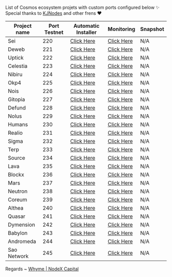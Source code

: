 List of Cosmos ecosystem projets with custom ports configured below ✨ Special thanks to [KJNodes](https://github.com/kj89/testnet_manuals) and other frens ❤



| Project name | Port Testnet | Automatic Installer                           | Monitoring                                       | Snapshot |
|--------------|--------------|-----------------------------------------------|--------------------------------------------------|----------|
| Sei          | 220           | [Click Here](./sei/README.md)         | [Click Here](./sei/monitoring/README.md)         |   N/A    |
| Deweb        | 221           | [Click Here](./deweb/README.md)       | [Click Here](./deweb/monitoring/README.md)       |   N/A    |
| Uptick       | 222           | [Click Here](./uptick/README.md)        | [Click Here](./uptick/monitoring/README.md)        |   N/A    |    
| Celestia     | 223           | [Click Here](./celestia/README.md)    | [Click Here](./celestia/monitoring/README.md)    |   N/A    |         
| Nibiru       | 224           | [Click Here](./nibiru/README.md)      | [Click Here](./nibiru/monitoring/README.md)      |   N/A    |
| Okp4         | 225           | [Click Here](./okp4/README.md)        | [Click Here](./okp4/monitoring/README.md)        |   N/A    |
| Nois         | 226           | [Click Here](./nois/README.md)        | [Click Here](./nois/monitoring/README.md)        |   N/A    |
| Gitopia      | 227           | [Click Here](./gitopia/README.md)     | [Click Here](./gitopia/monitoring/README.md)     |   N/A    |
| Defund       | 228           | [Click Here](./defund/README.md)      | [Click Here](./defund/monitoring/README.md)      |   N/A    |
| Nolus        | 229           | [Click Here](./nolus/README.md)       | [Click Here](./nolus/monitoring/README.md)       |   N/A    |
| Humans       | 230           | [Click Here](./humans/README.md)      | [Click Here](./humans/monitoring/README.md)      |   N/A    |
| Realio       | 231           | [Click Here](./realio/README.md)      | [Click Here](./realio/monitoring/README.md)      |   N/A    |
| Sigma        | 232           | [Click Here](./sge/README.md)         | [Click Here](./sge/monitoring/README.md)         |   N/A    |
| Terp         | 233           | [Click Here](./terp/README.md)        | [Click Here](./terp/monitoring/README.md)        |   N/A    |
| Source       | 234           | [Click Here](./source/README.md)      | [Click Here](./source/monitoring/README.md)      |   N/A    |
| Lava         | 235           | [Click Here](./lava/README.md)        | [Click Here](./lava/monitoring/README.md)        |   N/A    |
| Blockx       | 236           | [Click Here](./blockx/README.md)      | [Click Here](./blockx/monitoring/README.md)      |   N/A    |
| Mars         | 237           | [Click Here](./mars/README.md)        | [Click Here](./mars/monitoring/README.md)        |   N/A    |
| Neutron      | 238           | [Click Here](./neutron/README.md)     | [Click Here](./neutron/monitoring/README.md)     |   N/A    |
| Coreum       | 239           | [Click Here](./coreum/README.md)     | [Click Here](./coreum/monitoring/README.md)     |   N/A    |
| Althea       | 240           | [Click Here](./atlhea/README.md)        | [Click Here](./altea/monitoring/README.md)        |   N/A    |
| Quasar       | 241           | [Click Here](./quasar/README.md)        | [Click Here](./quasar/monitoring/README.md)        |   N/A    |
| Dymension       | 242           | [Click Here](./dymension/README.md)        | [Click Here](./dymension/monitoring/README.md)        |   N/A    |
| Babylon       | 243           | [Click Here](./babylon/README.md)        | [Click Here](./babylon/monitoring/README.md)        |   N/A    |
| Andromeda       | 244           | [Click Here](./andromeda/README.md)        | [Click Here](./andromeda/monitoring/README.md)        |   N/A    |
| Sao Network       | 245           | [Click Here](./saonetwork/README.md)        | [Click Here](./saonetwork/monitoring/README.md)        |   N/A    |

Regards ~ [Whyme | NodeX Capital](https://discord.com/users/928575843641479198)